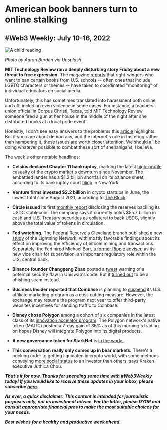 # American book banners turn to online stalking
## #Web3 Weekly: July 10-16, 2022

![A child reading](https://images.unsplash.com/photo-1491841550275-ad7854e35ca6)

*Photo by Aaron Burden via Unsplash*

**MIT Technology Review ran a deeply disturbing story Friday about a new threat to free expression.** The magazine [reports](https://www.technologyreview.com/2022/07/15/1055959/book-bans-social-media-harassment/) that right-wingers who want to ban certain books from U.S. schools -- often ones that include LGBTQ characters or themes -- have taken to coordinated "monitoring" of individual educators on social media.

Unfortunately, this has sometimes translated into harassment both online and off, including even violence in some cases. For instance, a teachers union official in Corpus Christi, Texas, told MIT Technology Review someone fired a gun at her house in the middle of the night after she distributed books at a local pride event.

Honestly, I don't see easy answers to the problems this [article](https://www.technologyreview.com/2022/07/15/1055959/book-bans-social-media-harassment/) highlights. But if you care about democracy, and the internet's role in fostering rather than hampering it, these issues are worth closer attention. We should all be doing whatever possible to combat these sort of shenanigans, I believe.

The week's other notable headlines:

- **Celsius declared Chapter 11 bankruptcy,** marking the latest [high-profile casualty](https://www.cnbc.com/2022/07/13/embattled-crypto-lender-celsius-informs-state-regulators-that-its-filing-for-bankruptcy-imminently-source-says-.html) of the crypto market's downturn since November. The embattled lender has a $1.2 billion shortfall on its balance sheet, according to its bankruptcy court [filing](https://pacer-documents.s3.amazonaws.com/115/312902/126122257414.pdf) in New York.

- **Venture firms invested $2.2 billion** in crypto startups in June, the lowest total since August 2021, according to [The Block](https://www.theblockcrypto.com/news+/157977/june-crypto-funding-roundup-vc-deals).

- **Circle issued** its first [monthly report](https://6778953.fs1.hubspotusercontent-na1.net/hubfs/6778953/USDC%20Reserves%20Reports/USDC%20Reserve%20Breakdown_June.pdf) disclosing the reserves backing its USDC stablecoin. The company says it currently holds $55.7 billion in cash and U.S. Treasury securities as collateral to back USDC, slightly above the total value of tokens in circulation.

- **Fed watching.** The Federal Reserve's Cleveland branch published a [new study](https://www.clevelandfed.org/en/newsroom-and-events/publications/working-papers/2022-working-papers/wp-2219-the-lightning-network-turning-bitcoin-into-money.aspx) of the Lightning Network, with mostly favorable findings about its effect on improving the efficiency of bitcoin mining and transactions. Separately, the Fed hired Michael Barr, [a former Ripple adviser](https://www.coindesk.com/policy/2022/07/13/former-crypto-adviser-michael-barr-confirmed-as-top-us-financial-watchdog/), as its new vice chair for supervision, an important regulatory role within the U.S. central bank.

- **Binance founder Changpeng Zhao** posted a [tweet](https://twitter.com/cz_binance/status/1546624143432433664?s=20&t=GvzxbBMpQ84NstWqiG6U8A) warning of a potential security flaw in Uniswap's code. But it [turned out](https://finance.yahoo.com/news/phishing-villain-targets-uniswap-users-161743156.html) to be a phishing scam instead.

- **Business Insider reported that Coinbase** is planning to [suspend](https://www.cryptopolitan.com/experts-trouble-coinbase-shuts-affiliate/) its U.S. affiliate marketing program as a cost-cutting measure. However, the exchange may resume the program next year to offer third-party websites incentives for sending traffic to Coinbase.

- **Disney chose Polygon** among a cohort of six companies in the latest class of its [innovation accelator program](https://thewaltdisneycompany.com/2022-disney-accelerator-participants-announced/). The Polygon network's native token (MATIC) posted a 7-day gain of 36% as of this morning's trading on hopes Disney will integrate Polygon into its digital products.

- **A new governance token for StarkNet** is [in the works](https://www.theblock.co/post/157323/starkware-confirms-launch-of-starknet-token-with-no-airdrops-until-next-year).

- **This conversation really only comes up in bear markets.** There's a pecking order to getting liquidated in crypto world, with some methods conveying [more social status](https://twitter.com/juthica/status/1546814655825416193) to an investor than others, says Kraken executive Juthica Chou.

_**That’s it for now. Thanks for spending some time with #Web3Weekly today! If you would like to receive these updates in your inbox, please subscribe [here](https://w3w.news).**_

_**As ever, a quick disclaimer: This content is intended for journalistic purposes only, not as investment advice. For the latter, please DYOR and consult appropriate financial pros to make the most suitable choices for your needs.**_

_**Best wishes for a healthy and productive week ahead.**_  
